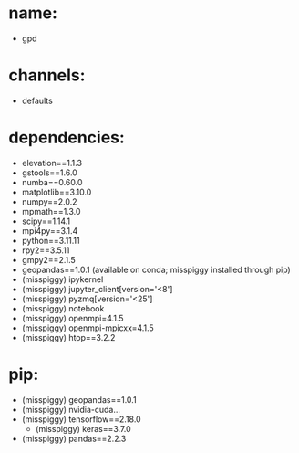 # name: 
- gpd

# channels:
- defaults

# dependencies:
  - elevation==1.1.3
  - gstools==1.6.0
  - numba==0.60.0
  - matplotlib==3.10.0
  - numpy==2.0.2
  - mpmath==1.3.0
  - scipy==1.14.1
  - mpi4py==3.1.4
  - python==3.11.11
  - rpy2==3.5.11
  - gmpy2==2.1.5
  - geopandas==1.0.1 (available on conda; misspiggy installed through pip)
  - (misspiggy) ipykernel
  - (misspiggy) jupyter_client[version='<8']
  - (misspiggy) pyzmq[version='<25']
  - (misspiggy) notebook
  - (misspiggy) openmpi=4.1.5
  - (misspiggy) openmpi-mpicxx=4.1.5
  - (misspiggy) htop==3.2.2

# pip:
  - (misspiggy) geopandas==1.0.1
  - (misspiggy) nvidia-cuda...
  - (misspiggy) tensorflow==2.18.0
    - (misspiggy) keras==3.7.0
  - (misspiggy) pandas==2.2.3


